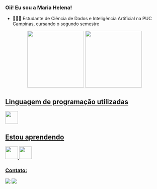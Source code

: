 ### Oii! Eu sou a Maria Helena!

- 👩🏼‍💻 Estudante de Ciência de Dados e Inteligência Artificial na PUC Campinas, cursando o segundo semestre

<div align="center">
  <a href="https://github.com/mariahelenass">
  <img height="180em" src="https://github-readme-stats.vercel.app/api?username=mariahelenass&show_icons=true&theme=clean&include_all_commits=true&count_private=true"/>
  <img height="180em" src="https://github-readme-stats.vercel.app/api/top-langs/?username=mariahelenass&layout=compact&langs_count=7&theme=clean"/>
</div>

  ## Linguagem de programação utilizadas 

<img src="https://cdn.jsdelivr.net/gh/devicons/devicon/icons/c/c-original.svg" width="40" height="40"/> 

</div>
 
## Estou aprendendo

<img src="https://cdn.jsdelivr.net/gh/devicons/devicon/icons/python/python-original.svg" width="40" height="40"/> <img src="https://cdn.jsdelivr.net/gh/devicons/devicon/icons/r/r-original.svg" width="40" height="40"/>

</div> 

### Contato: 
  <a href = "mailto:mariahelena3977@gmail.com"><img src="https://img.shields.io/badge/-Gmail-%23333?style=for-the-badge&logo=gmail&logoColor=white" target="_blank"></a>
  <a href="https://www.linkedin.com/in/maria-helena-a08b97223/" target="_blank"><img src="https://img.shields.io/badge/-LinkedIn-%230077B5?style=for-the-badge&logo=linkedin&logoColor=white" target="_blank"></a> 
 
</div>

